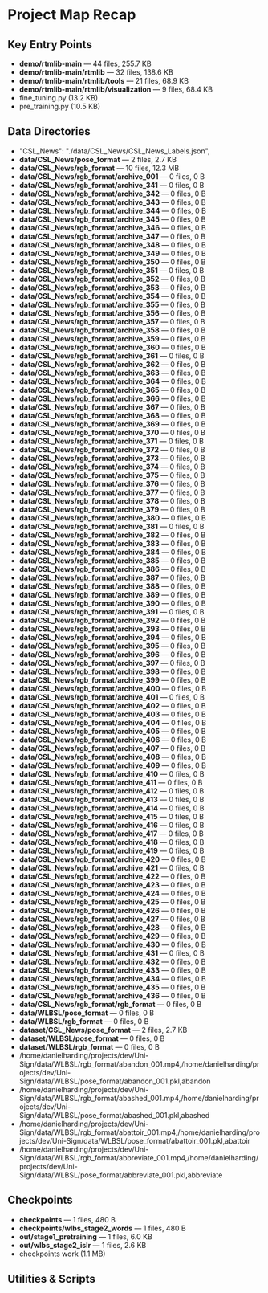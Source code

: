 # Project Map Recap

## Key Entry Points
- **demo/rtmlib-main** — 44 files, 255.7 KB
- **demo/rtmlib-main/rtmlib** — 32 files, 138.6 KB
- **demo/rtmlib-main/rtmlib/tools** — 21 files, 68.9 KB
- **demo/rtmlib-main/rtmlib/visualization** — 9 files, 68.4 KB
- fine_tuning.py (13.2 KB)
- pre_training.py (10.5 KB)

## Data Directories
- "CSL_News": "./data/CSL_News/CSL_News_Labels.json",
- **data/CSL_News/pose_format** — 2 files, 2.7 KB
- **data/CSL_News/rgb_format** — 10 files, 12.3 MB
- **data/CSL_News/rgb_format/archive_001** — 0 files, 0 B
- **data/CSL_News/rgb_format/archive_341** — 0 files, 0 B
- **data/CSL_News/rgb_format/archive_342** — 0 files, 0 B
- **data/CSL_News/rgb_format/archive_343** — 0 files, 0 B
- **data/CSL_News/rgb_format/archive_344** — 0 files, 0 B
- **data/CSL_News/rgb_format/archive_345** — 0 files, 0 B
- **data/CSL_News/rgb_format/archive_346** — 0 files, 0 B
- **data/CSL_News/rgb_format/archive_347** — 0 files, 0 B
- **data/CSL_News/rgb_format/archive_348** — 0 files, 0 B
- **data/CSL_News/rgb_format/archive_349** — 0 files, 0 B
- **data/CSL_News/rgb_format/archive_350** — 0 files, 0 B
- **data/CSL_News/rgb_format/archive_351** — 0 files, 0 B
- **data/CSL_News/rgb_format/archive_352** — 0 files, 0 B
- **data/CSL_News/rgb_format/archive_353** — 0 files, 0 B
- **data/CSL_News/rgb_format/archive_354** — 0 files, 0 B
- **data/CSL_News/rgb_format/archive_355** — 0 files, 0 B
- **data/CSL_News/rgb_format/archive_356** — 0 files, 0 B
- **data/CSL_News/rgb_format/archive_357** — 0 files, 0 B
- **data/CSL_News/rgb_format/archive_358** — 0 files, 0 B
- **data/CSL_News/rgb_format/archive_359** — 0 files, 0 B
- **data/CSL_News/rgb_format/archive_360** — 0 files, 0 B
- **data/CSL_News/rgb_format/archive_361** — 0 files, 0 B
- **data/CSL_News/rgb_format/archive_362** — 0 files, 0 B
- **data/CSL_News/rgb_format/archive_363** — 0 files, 0 B
- **data/CSL_News/rgb_format/archive_364** — 0 files, 0 B
- **data/CSL_News/rgb_format/archive_365** — 0 files, 0 B
- **data/CSL_News/rgb_format/archive_366** — 0 files, 0 B
- **data/CSL_News/rgb_format/archive_367** — 0 files, 0 B
- **data/CSL_News/rgb_format/archive_368** — 0 files, 0 B
- **data/CSL_News/rgb_format/archive_369** — 0 files, 0 B
- **data/CSL_News/rgb_format/archive_370** — 0 files, 0 B
- **data/CSL_News/rgb_format/archive_371** — 0 files, 0 B
- **data/CSL_News/rgb_format/archive_372** — 0 files, 0 B
- **data/CSL_News/rgb_format/archive_373** — 0 files, 0 B
- **data/CSL_News/rgb_format/archive_374** — 0 files, 0 B
- **data/CSL_News/rgb_format/archive_375** — 0 files, 0 B
- **data/CSL_News/rgb_format/archive_376** — 0 files, 0 B
- **data/CSL_News/rgb_format/archive_377** — 0 files, 0 B
- **data/CSL_News/rgb_format/archive_378** — 0 files, 0 B
- **data/CSL_News/rgb_format/archive_379** — 0 files, 0 B
- **data/CSL_News/rgb_format/archive_380** — 0 files, 0 B
- **data/CSL_News/rgb_format/archive_381** — 0 files, 0 B
- **data/CSL_News/rgb_format/archive_382** — 0 files, 0 B
- **data/CSL_News/rgb_format/archive_383** — 0 files, 0 B
- **data/CSL_News/rgb_format/archive_384** — 0 files, 0 B
- **data/CSL_News/rgb_format/archive_385** — 0 files, 0 B
- **data/CSL_News/rgb_format/archive_386** — 0 files, 0 B
- **data/CSL_News/rgb_format/archive_387** — 0 files, 0 B
- **data/CSL_News/rgb_format/archive_388** — 0 files, 0 B
- **data/CSL_News/rgb_format/archive_389** — 0 files, 0 B
- **data/CSL_News/rgb_format/archive_390** — 0 files, 0 B
- **data/CSL_News/rgb_format/archive_391** — 0 files, 0 B
- **data/CSL_News/rgb_format/archive_392** — 0 files, 0 B
- **data/CSL_News/rgb_format/archive_393** — 0 files, 0 B
- **data/CSL_News/rgb_format/archive_394** — 0 files, 0 B
- **data/CSL_News/rgb_format/archive_395** — 0 files, 0 B
- **data/CSL_News/rgb_format/archive_396** — 0 files, 0 B
- **data/CSL_News/rgb_format/archive_397** — 0 files, 0 B
- **data/CSL_News/rgb_format/archive_398** — 0 files, 0 B
- **data/CSL_News/rgb_format/archive_399** — 0 files, 0 B
- **data/CSL_News/rgb_format/archive_400** — 0 files, 0 B
- **data/CSL_News/rgb_format/archive_401** — 0 files, 0 B
- **data/CSL_News/rgb_format/archive_402** — 0 files, 0 B
- **data/CSL_News/rgb_format/archive_403** — 0 files, 0 B
- **data/CSL_News/rgb_format/archive_404** — 0 files, 0 B
- **data/CSL_News/rgb_format/archive_405** — 0 files, 0 B
- **data/CSL_News/rgb_format/archive_406** — 0 files, 0 B
- **data/CSL_News/rgb_format/archive_407** — 0 files, 0 B
- **data/CSL_News/rgb_format/archive_408** — 0 files, 0 B
- **data/CSL_News/rgb_format/archive_409** — 0 files, 0 B
- **data/CSL_News/rgb_format/archive_410** — 0 files, 0 B
- **data/CSL_News/rgb_format/archive_411** — 0 files, 0 B
- **data/CSL_News/rgb_format/archive_412** — 0 files, 0 B
- **data/CSL_News/rgb_format/archive_413** — 0 files, 0 B
- **data/CSL_News/rgb_format/archive_414** — 0 files, 0 B
- **data/CSL_News/rgb_format/archive_415** — 0 files, 0 B
- **data/CSL_News/rgb_format/archive_416** — 0 files, 0 B
- **data/CSL_News/rgb_format/archive_417** — 0 files, 0 B
- **data/CSL_News/rgb_format/archive_418** — 0 files, 0 B
- **data/CSL_News/rgb_format/archive_419** — 0 files, 0 B
- **data/CSL_News/rgb_format/archive_420** — 0 files, 0 B
- **data/CSL_News/rgb_format/archive_421** — 0 files, 0 B
- **data/CSL_News/rgb_format/archive_422** — 0 files, 0 B
- **data/CSL_News/rgb_format/archive_423** — 0 files, 0 B
- **data/CSL_News/rgb_format/archive_424** — 0 files, 0 B
- **data/CSL_News/rgb_format/archive_425** — 0 files, 0 B
- **data/CSL_News/rgb_format/archive_426** — 0 files, 0 B
- **data/CSL_News/rgb_format/archive_427** — 0 files, 0 B
- **data/CSL_News/rgb_format/archive_428** — 0 files, 0 B
- **data/CSL_News/rgb_format/archive_429** — 0 files, 0 B
- **data/CSL_News/rgb_format/archive_430** — 0 files, 0 B
- **data/CSL_News/rgb_format/archive_431** — 0 files, 0 B
- **data/CSL_News/rgb_format/archive_432** — 0 files, 0 B
- **data/CSL_News/rgb_format/archive_433** — 0 files, 0 B
- **data/CSL_News/rgb_format/archive_434** — 0 files, 0 B
- **data/CSL_News/rgb_format/archive_435** — 0 files, 0 B
- **data/CSL_News/rgb_format/archive_436** — 0 files, 0 B
- **data/CSL_News/rgb_format/rgb_format** — 0 files, 0 B
- **data/WLBSL/pose_format** — 0 files, 0 B
- **data/WLBSL/rgb_format** — 0 files, 0 B
- **dataset/CSL_News/pose_format** — 2 files, 2.7 KB
- **dataset/WLBSL/pose_format** — 0 files, 0 B
- **dataset/WLBSL/rgb_format** — 0 files, 0 B
- /home/danielharding/projects/dev/Uni-Sign/data/WLBSL/rgb_format/abandon_001.mp4,/home/danielharding/projects/dev/Uni-Sign/data/WLBSL/pose_format/abandon_001.pkl,abandon
- /home/danielharding/projects/dev/Uni-Sign/data/WLBSL/rgb_format/abashed_001.mp4,/home/danielharding/projects/dev/Uni-Sign/data/WLBSL/pose_format/abashed_001.pkl,abashed
- /home/danielharding/projects/dev/Uni-Sign/data/WLBSL/rgb_format/abattoir_001.mp4,/home/danielharding/projects/dev/Uni-Sign/data/WLBSL/pose_format/abattoir_001.pkl,abattoir
- /home/danielharding/projects/dev/Uni-Sign/data/WLBSL/rgb_format/abbreviate_001.mp4,/home/danielharding/projects/dev/Uni-Sign/data/WLBSL/pose_format/abbreviate_001.pkl,abbreviate

## Checkpoints
- **checkpoints** — 1 files, 480 B
- **checkpoints/wlbs_stage2_words** — 1 files, 480 B
- **out/stage1_pretraining** — 1 files, 6.0 KB
- **out/wlbs_stage2_islr** — 1 files, 2.6 KB
- checkpoints work (1.1 MB)

## Utilities & Scripts

